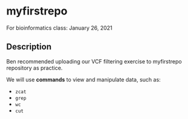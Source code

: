 # myfirstrepo
For bioinformatics class: January 26, 2021

## Description
Ben recommended uploading our VCF filtering exercise to myfirstrepo repository as practice. 

We will use **commands** to view and manipulate data, such as:
* `zcat`
* `grep`
* `wc`
* `cut`
